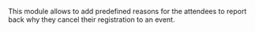This module allows to add predefined reasons for the attendees to report
back why they cancel their registration to an event.
